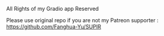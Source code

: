 All Rights of my Gradio app Reserved

Please use original repo if you are not my Patreon supporter : https://github.com/Fanghua-Yu/SUPIR
